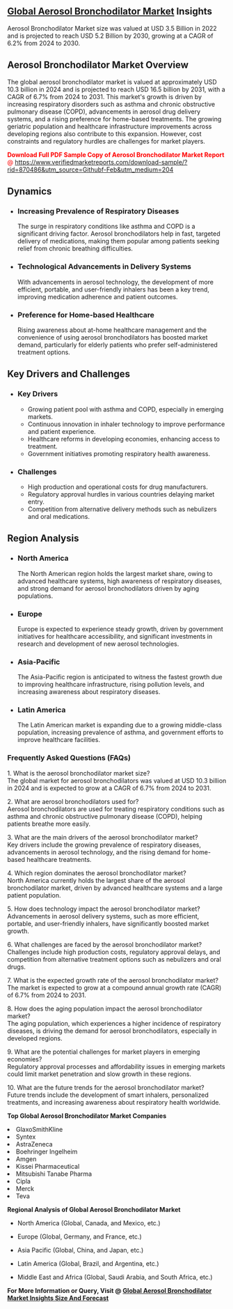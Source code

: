 <h2><a href="https://www.verifiedmarketreports.com/download-sample/?rid=870486&amp;utm_source=Githubf&amp;utm_medium=204" target="_blank">Global Aerosol Bronchodilator Market</a> Insights</h2><p>Aerosol Bronchodilator Market size was valued at USD 3.5 Billion in 2022 and is projected to reach USD 5.2 Billion by 2030, growing at a CAGR of 6.2% from 2024 to 2030.</p><p> <h2>Aerosol Bronchodilator Market Overview</h2> <p>The global aerosol bronchodilator market is valued at approximately USD 10.3 billion in 2024 and is projected to reach USD 16.5 billion by 2031, with a CAGR of 6.7% from 2024 to 2031. This market's growth is driven by increasing respiratory disorders such as asthma and chronic obstructive pulmonary disease (COPD), advancements in aerosol drug delivery systems, and a rising preference for home-based treatments. The growing geriatric population and healthcare infrastructure improvements across developing regions also contribute to this expansion. However, cost constraints and regulatory hurdles are challenges for market players.</p> <p><p><span class=""><span style="color: #ff0000;"><strong>Download Full PDF Sample Copy of Aerosol Bronchodilator Market Report</strong> @ </span><a href="https://www.verifiedmarketreports.com/download-sample/?rid=870486&amp;utm_source=Githubf-Feb&amp;utm_medium=204" target="_blank">https://www.verifiedmarketreports.com/download-sample/?rid=870486&amp;utm_source=Githubf-Feb&amp;utm_medium=204</a></span></p></p> <h2>Dynamics</h2> <ul> <li><h3>Increasing Prevalence of Respiratory Diseases</h3> The surge in respiratory conditions like asthma and COPD is a significant driving factor. Aerosol bronchodilators help in fast, targeted delivery of medications, making them popular among patients seeking relief from chronic breathing difficulties.</li> <li><h3>Technological Advancements in Delivery Systems</h3> With advancements in aerosol technology, the development of more efficient, portable, and user-friendly inhalers has been a key trend, improving medication adherence and patient outcomes.</li> <li><h3>Preference for Home-based Healthcare</h3> Rising awareness about at-home healthcare management and the convenience of using aerosol bronchodilators has boosted market demand, particularly for elderly patients who prefer self-administered treatment options.</li> </ul> <h2>Key Drivers and Challenges</h2> <ul> <li><h3>Key Drivers</h3> <ul> <li>Growing patient pool with asthma and COPD, especially in emerging markets.</li> <li>Continuous innovation in inhaler technology to improve performance and patient experience.</li> <li>Healthcare reforms in developing economies, enhancing access to treatment.</li> <li>Government initiatives promoting respiratory health awareness.</li> </ul> </li> <li><h3>Challenges</h3> <ul> <li>High production and operational costs for drug manufacturers.</li> <li>Regulatory approval hurdles in various countries delaying market entry.</li> <li>Competition from alternative delivery methods such as nebulizers and oral medications.</li> </ul> </li> </ul> <h2>Region Analysis</h2> <ul> <li><h3>North America</h3> The North American region holds the largest market share, owing to advanced healthcare systems, high awareness of respiratory diseases, and strong demand for aerosol bronchodilators driven by aging populations.</li> <li><h3>Europe</h3> Europe is expected to experience steady growth, driven by government initiatives for healthcare accessibility, and significant investments in research and development of new aerosol technologies.</li> <li><h3>Asia-Pacific</h3> The Asia-Pacific region is anticipated to witness the fastest growth due to improving healthcare infrastructure, rising pollution levels, and increasing awareness about respiratory diseases.</li> <li><h3>Latin America</h3> The Latin American market is expanding due to a growing middle-class population, increasing prevalence of asthma, and government efforts to improve healthcare facilities.</li> </ul> <h3>Frequently Asked Questions (FAQs)</h3> <p>1. What is the aerosol bronchodilator market size? <br> The global market for aerosol bronchodilators was valued at USD 10.3 billion in 2024 and is expected to grow at a CAGR of 6.7% from 2024 to 2031.</p> <p>2. What are aerosol bronchodilators used for? <br> Aerosol bronchodilators are used for treating respiratory conditions such as asthma and chronic obstructive pulmonary disease (COPD), helping patients breathe more easily.</p> <p>3. What are the main drivers of the aerosol bronchodilator market? <br> Key drivers include the growing prevalence of respiratory diseases, advancements in aerosol technology, and the rising demand for home-based healthcare treatments.</p> <p>4. Which region dominates the aerosol bronchodilator market? <br> North America currently holds the largest share of the aerosol bronchodilator market, driven by advanced healthcare systems and a large patient population.</p> <p>5. How does technology impact the aerosol bronchodilator market? <br> Advancements in aerosol delivery systems, such as more efficient, portable, and user-friendly inhalers, have significantly boosted market growth.</p> <p>6. What challenges are faced by the aerosol bronchodilator market? <br> Challenges include high production costs, regulatory approval delays, and competition from alternative treatment options such as nebulizers and oral drugs.</p> <p>7. What is the expected growth rate of the aerosol bronchodilator market? <br> The market is expected to grow at a compound annual growth rate (CAGR) of 6.7% from 2024 to 2031.</p> <p>8. How does the aging population impact the aerosol bronchodilator market? <br> The aging population, which experiences a higher incidence of respiratory diseases, is driving the demand for aerosol bronchodilators, especially in developed regions.</p> <p>9. What are the potential challenges for market players in emerging economies? <br> Regulatory approval processes and affordability issues in emerging markets could limit market penetration and slow growth in these regions.</p> <p>10. What are the future trends for the aerosol bronchodilator market? <br> Future trends include the development of smart inhalers, personalized treatments, and increasing awareness about respiratory health worldwide.</p> </p><p><strong>Top Global Aerosol Bronchodilator Market Companies</strong></p><div data-test-id=""><p><li>GlaxoSmithKline</li><li> Syntex</li><li> AstraZeneca</li><li> Boehringer Ingelheim</li><li> Amgen</li><li> Kissei Pharmaceutical</li><li> Mitsubishi Tanabe Pharma</li><li> Cipla</li><li> Merck</li><li> Teva</li></p><div><strong>Regional Analysis of&nbsp;Global Aerosol Bronchodilator Market</strong></div><ul><li dir="ltr"><p dir="ltr">North America&nbsp;(Global, Canada, and Mexico, etc.)</p></li><li dir="ltr"><p dir="ltr">Europe (Global, Germany, and France, etc.)</p></li><li dir="ltr"><p dir="ltr">Asia Pacific&nbsp;(Global, China, and Japan, etc.)</p></li><li dir="ltr"><p dir="ltr">Latin America&nbsp;(Global, Brazil, and Argentina, etc.)</p></li><li dir="ltr">Middle East and Africa&nbsp;(Global, Saudi Arabia, and South Africa, etc.)</li></ul><p><strong>For More Information or Query, Visit @&nbsp;</strong><strong><a href="https://www.verifiedmarketreports.com/product/aerosol-bronchodilator-market/?utm_source=Githubf&amp;utm_medium=204" target="_blank">Global Aerosol Bronchodilator Market Insights Size And Forecast</a></strong></p></div>
